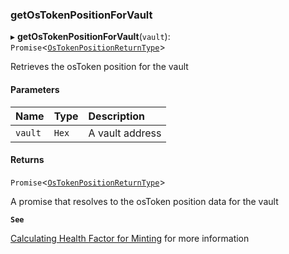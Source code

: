 ### getOsTokenPositionForVault

▸ **getOsTokenPositionForVault**(`vault`): `Promise`\<[`OsTokenPositionReturnType`](../../../interfaces/OsTokenPositionReturnType.md)\>

Retrieves the osToken position for the vault

#### Parameters

| Name | Type | Description |
| :------ | :------ | :------ |
| `vault` | `Hex` | A vault address |

#### Returns

`Promise`\<[`OsTokenPositionReturnType`](../../../interfaces/OsTokenPositionReturnType.md)\>

A promise that resolves to the osToken position data for the vault

**`See`**

[Calculating Health Factor for Minting](https://chorus-one.gitbook.io/opus-pool-sdk-1.0/build-your-staking-dapp/5-minting-os-eth#calculating-health-factor-for-minting) for more information